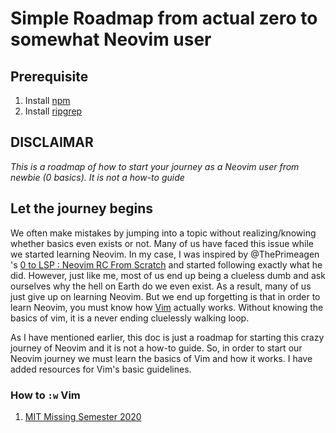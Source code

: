# Simple Roadmap from actual zero to somewhat Neovim user

## Prerequisite

1. Install [npm](https://docs.npmjs.com/downloading-and-installing-node-js-and-npm)
2. Install [ripgrep](https://github.com/BurntSushi/ripgrep)

## DISCLAIMAR

*This is a roadmap of how to start your journey as a Neovim user from newbie (0 basics). It is not a how-to guide*

## Let the journey begins

We often make mistakes by jumping into a topic without realizing/knowing whether basics even exists or not. Many of us have faced this issue while we started learning Neovim.
In my case, I was inspired by @ThePrimeagen 's [0 to LSP : Neovim RC From Scratch](https://youtu.be/w7i4amO_zaE?si=mIerYRfspOk1KXQP)
and started following exactly what he did. However, just like me, most of us end up being a clueless dumb and ask ourselves why the hell on Earth do we even exist. As a result, many of us
just give up on learning Neovim. But we end up forgetting is that in order to learn Neovim, you must know how [Vim](https://www.vim.org/) actually works. Without knowing the basics
of vim, it is a never ending cluelessly walking loop. 

As I have mentioned earlier, this doc is just a roadmap for starting this crazy journey of Neovim and it is not a how-to guide. So, in order to start our Neovim journey we must learn
the basics of Vim and how it works. I have added resources for Vim's basic guidelines. 

### How to `:w` Vim

1. [MIT Missing Semester 2020](https://youtu.be/a6Q8Na575qc?si=bgCobkYQAOO5KCbV)

